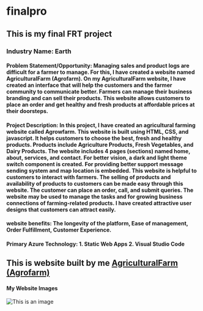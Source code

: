 # finalpro
## This is my final FRT project
### **Industry Name**: Earth
#### **Problem Statement/Opportunity**: Managing sales and product logs are difficult for a farmer to manage. For this, I have created a website named AgriculturalFarm (Agrofarm). On my AgriculturalFarm website, I have created an interface that will help the customers and the farmer community to communicate better. Farmers can manage their business branding and can sell their products. This website allows customers to place an order and get healthy and fresh products at affordable prices at their doorsteps.
#### **Project Description**: In this project, I have created an agricultural farming website called Agrowfarm. This website is built using HTML, CSS, and javascript. It helps customers to choose the best, fresh and healthy products. Products include Agriculture Products, Fresh Vegetables, and Dairy Products. The website includes 4 pages (sections) named home, about, services, and contact. For better vision, a dark and light theme switch component is created. For providing better support message sending system and map location is embedded. This website is helpful to customers to interact with farmers. The selling of products and availability of products to customers can be made easy through this website.  The customer can place an order, call, and submit queries. The website may be used to manage the tasks and for growing business connections of farming-related products. I have created attractive user designs that customers can attract easily. 
#### **website benefits**: The longevity of the platform, Ease of management, Order Fulfillment, Customer Experience.
#### **Primary Azure Technology**: 1. Static Web Apps   2. Visual Studio Code
## This is website built by me [AgriculturalFarm (Agrofarm)](https://vaishnavipurkar.github.io/finalpro/)
#### My Website Images
![This is an image](https://github.com/Vaishnavipurkar/finalpro/blob/master/AgriculturalFarm%20(Agrofarm)_about.png)
